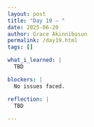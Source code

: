 ```yaml
---
layout: post
title: "Day 19 – "
date: 2025-06-20
author: Grace Akinnibosun
permalink: /day19.html
tags: []

what_i_learned: |
  TBD

blockers: |
  No issues faced.

reflection: |
  TBD
 
---
```

